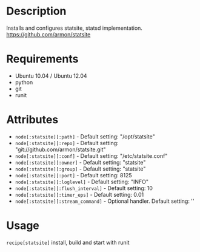 Description
===========

Installs and configures statsite, statsd implementation. https://github.com/armon/statsite

Requirements
============

* Ubuntu 10.04 / Ubuntu 12.04
* python
* git
* runit

Attributes
==========

* `node[:statsite][:path]` - Default setting:  "/opt/statsite"
* `node[:statsite][:repo]` - Default setting:  "git://github.com/armon/statsite.git"
* `node[:statsite][:conf]` - Default setting:  "/etc/statsite.conf"
* `node[:statsite][:owner]` - Default setting:  "statsite"
* `node[:statsite][:group]` - Default setting:  "statsite"
* `node[:statsite][:port]` - Default setting:  8125
* `node[:statsite][:loglevel]` - Default setting:  "INFO"
* `node[:statsite][:flush_interval]` - Default setting:  10
* `node[:statsite][:timer_eps]` - Default setting:  0.01
* `node[:statsite][:stream_command]` - Optional handler. Default setting:  ''

Usage
=====

`recipe[statsite]` install, build and start with runit
